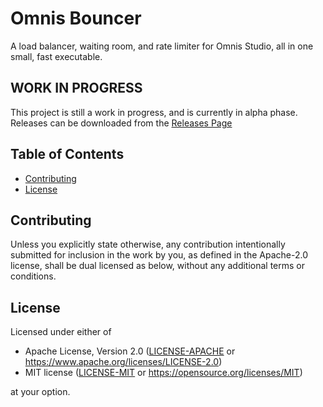 <!--
SPDX-FileCopyrightText: 2025 David McKeone

SPDX-License-Identifier: MIT OR Apache-2.0
-->

# Omnis Bouncer

A load balancer, waiting room, and rate limiter for Omnis Studio, all in one small, fast executable.

## WORK IN PROGRESS

This project is still a work in progress, and is currently in alpha phase. Releases can be downloaded from the
[Releases Page](https://github.com/dmckeone/omnis-bouncer/releases)

## Table of Contents

- [Contributing](#contributing)
- [License](#license)

## Contributing

Unless you explicitly state otherwise, any contribution intentionally submitted
for inclusion in the work by you, as defined in the Apache-2.0 license, shall be
dual licensed as below, without any additional terms or conditions.

## License

Licensed under either of

- Apache License, Version 2.0 ([LICENSE-APACHE](LICENSE-APACHE) or
  https://www.apache.org/licenses/LICENSE-2.0)
- MIT license ([LICENSE-MIT](LICENSE-MIT) or
  https://opensource.org/licenses/MIT)

at your option.